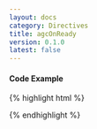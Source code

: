 ```yaml
---
layout: docs
category: Directives
title: agcOnReady
version: 0.1.0
latest: false
---
```


#### Code Example
{% highlight html %}
<div google-chart chart="chartObject" agc-on-ready="readyHandler(chartWrapper)"></div>
{% endhighlight %}